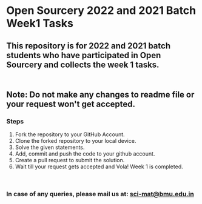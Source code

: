 # Open Sourcery 2022 and 2021 Batch Week1 Tasks

## This repository is for 2022 and 2021 batch students who have participated in Open Sourcery and collects the week 1 tasks. <br><br>

## Note: Do not make any changes to readme file or your request won't get accepted. <br>

### Steps <br>
<ol>
  <li>
    Fork the repository to your GitHub Account.
  </li>
  <li>
    Clone the forked repository to your local device.
  </li>
  <li>
    Solve the given statements.
  </li>
  <li>
    Add, commit and push the code to your github account.
  </li>
  <li>
    Create a pull request to submit the solution.
  </li>
  <li>
    Wait till your request gets accepted and Vola! Week 1 is completed.
  </li>
</ol>
<br>

### In case of any queries, please mail us at: sci-mat@bmu.edu.in
